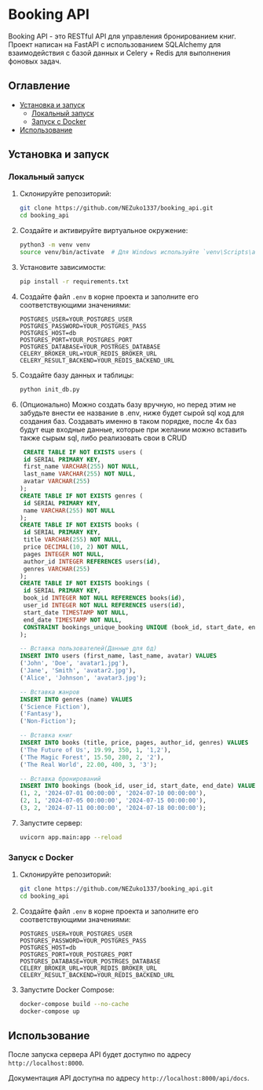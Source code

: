 ﻿# Booking API

Booking API - это RESTful API для управления бронированием книг. Проект написан на FastAPI с использованием SQLAlchemy для взаимодействия с базой данных и Celery + Redis для выполнения фоновых задач.

## Оглавление
- [Установка и запуск](#установка-и-запуск)
  - [Локальный запуск](#локальный-запуск)
  - [Запуск с Docker](#запуск-с-docker)
- [Использование](#использование)

## Установка и запуск

### Локальный запуск

1. Склонируйте репозиторий:

    ```bash
    git clone https://github.com/NEZuko1337/booking_api.git
    cd booking_api
    ```

2. Создайте и активируйте виртуальное окружение:

    ```bash
    python3 -m venv venv
    source venv/bin/activate  # Для Windows используйте `venv\Scripts\activate`
    ```

3. Установите зависимости:

    ```bash
    pip install -r requirements.txt
    ```
   
4. Создайте файл `.env` в корне проекта и заполните его соответствующими значениями:

    ```plaintext
    POSTGRES_USER=YOUR_POSTGRES_USER
    POSTGRES_PASSWORD=YOUR_POSTGRES_PASS
    POSTGRES_HOST=db
    POSTGRES_PORT=YOUR_POSTGRES_PORT
    POSTGRES_DATABASE=YOUR_POSTRGES_DATABASE
    CELERY_BROKER_URL=YOUR_REDIS_BROKER_URL
    CELERY_RESULT_BACKEND=YOUR_REDIS_BACKEND_URL
    ```
   
5. Создайте базу данных и таблицы:

    ```bash
    python init_db.py
    ```
6. (Опционально) Можно создать базу вручную, но перед этим не забудьте внести ее название в .env, ниже будет сырой sql код для создания баз. Создавать именно в таком порядке, после 4х баз будут еще входные данные, которые при желании можно вставить также сырым sql, либо реализовать свои в CRUD
   ```sql
    CREATE TABLE IF NOT EXISTS users (
    id SERIAL PRIMARY KEY,
    first_name VARCHAR(255) NOT NULL,
    last_name VARCHAR(255) NOT NULL,
    avatar VARCHAR(255)
   );
   CREATE TABLE IF NOT EXISTS genres (
    id SERIAL PRIMARY KEY,
    name VARCHAR(255) NOT NULL
   );
   CREATE TABLE IF NOT EXISTS books (
    id SERIAL PRIMARY KEY,
    title VARCHAR(255) NOT NULL,
    price DECIMAL(10, 2) NOT NULL,
    pages INTEGER NOT NULL,
    author_id INTEGER REFERENCES users(id),
    genres VARCHAR(255)
   );
   CREATE TABLE IF NOT EXISTS bookings (
    id SERIAL PRIMARY KEY,
    book_id INTEGER NOT NULL REFERENCES books(id),
    user_id INTEGER NOT NULL REFERENCES users(id),
    start_date TIMESTAMP NOT NULL,
    end_date TIMESTAMP NOT NULL,
    CONSTRAINT bookings_unique_booking UNIQUE (book_id, start_date, end_date)
   );
   
   -- Вставка пользователей(Данные для бд)
   INSERT INTO users (first_name, last_name, avatar) VALUES
   ('John', 'Doe', 'avatar1.jpg'),
   ('Jane', 'Smith', 'avatar2.jpg'),
   ('Alice', 'Johnson', 'avatar3.jpg');
   
   -- Вставка жанров
   INSERT INTO genres (name) VALUES
   ('Science Fiction'),
   ('Fantasy'),
   ('Non-Fiction');
   
   -- Вставка книг
   INSERT INTO books (title, price, pages, author_id, genres) VALUES
   ('The Future of Us', 19.99, 350, 1, '1,2'),
   ('The Magic Forest', 15.50, 280, 2, '2'),
   ('The Real World', 22.00, 400, 3, '3');
   
   -- Вставка бронирований
   INSERT INTO bookings (book_id, user_id, start_date, end_date) VALUES
   (1, 2, '2024-07-01 00:00:00', '2024-07-10 00:00:00'),
   (2, 1, '2024-07-05 00:00:00', '2024-07-15 00:00:00'),
   (3, 2, '2024-07-11 00:00:00', '2024-07-18 00:00:00');

    ```
7. Запустите сервер:

    ```bash
    uvicorn app.main:app --reload
    ```

### Запуск с Docker

1. Склонируйте репозиторий:

    ```bash
    git clone https://github.com/NEZuko1337/booking_api.git
    cd booking_api
    ```

2. Создайте файл `.env` в корне проекта и заполните его соответствующими значениями:

    ```plaintext
    POSTGRES_USER=YOUR_POSTGRES_USER
    POSTGRES_PASSWORD=YOUR_POSTGRES_PASS
    POSTGRES_HOST=db
    POSTGRES_PORT=YOUR_POSTGRES_PORT
    POSTGRES_DATABASE=YOUR_POSTRGES_DATABASE
    CELERY_BROKER_URL=YOUR_REDIS_BROKER_URL
    CELERY_RESULT_BACKEND=YOUR_REDIS_BACKEND_URL
    ```

3. Запустите Docker Compose:

    ```bash
    docker-compose build --no-cache
    docker-compose up
    ```


## Использование

После запуска сервера API будет доступно по адресу `http://localhost:8000`.

Документация API доступна по адресу `http://localhost:8000/api/docs`.
